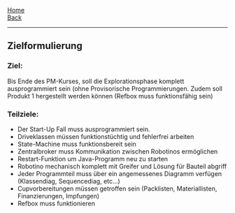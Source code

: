 [Home](home)   
[Back](DokuSolidus)  

***

## Zielformulierung

### Ziel:  
Bis Ende des PM-Kurses, soll die Explorationsphase komplett ausprogrammiert sein (ohne Provisorische Programmierungen. Zudem soll Produkt 1 hergestellt werden können (Refbox muss funktionsfähig sein)  

### Teilziele:  
- Der Start-Up Fall muss ausprogrammiert sein.  
- Driveklassen müssen funktionstüchtig und fehlerfrei arbeiten  
- State-Machine muss funktionsbereit sein  
- Zentralbroker muss Kommunikation zwischen Robotinos ermöglichen  
- Restart-Funktion um Java-Programm neu zu starten  
- Robotino mechanisch komplett mit Greifer und Lösung für Bauteil abgriff  
- Jeder Programmteil muss über ein angemessenes Diagramm verfügen (Klassendiag, Sequencediag, etc…)  
- Cupvorbereitungen müssen getroffen sein (Packlisten, Materiallisten, Finanzierungen, Impfungen)  
- Refbox muss funktionieren  
  